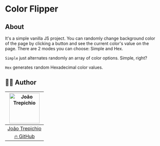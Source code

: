 # Color Flipper


## About <a name = "about"></a>

It's a simple vanilla JS project. You can randomly change background color of the page by clicking a button and see the current color's value on the page.
There are 2 modes you can choose: Simple and Hex.

`Simple` just alternates randomly an array of color options. Simple, right?

`Hex` generates random Hexadecimal color values.


## 👨‍🚀 Author
| [<img alt="João Trepichio" src="https://avatars2.githubusercontent.com/u/11396817?s=460&u=085712d4f1296e6ad0a220ae7c0ea5278a9c40ed&v=4" width="100">](https://trepichio.github.io) |
|:--------------------------------------------------:|
| [João Trepichio](https://trepichio.github.io)    |
| [🔥 GitHub](https://github.com/trepichio)
